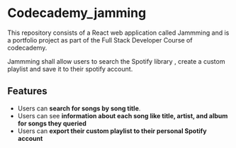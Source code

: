 # Codecademy_jamming
This repository consists of a React web application called Jammming and is a portfolio project as part of the Full Stack Developer Course of codecademy.

Jammming shall allow users to search the Spotify library , create a custom playlist and save it to their spotify account.

## Features
- Users can **search for songs by song title**.
- Users can see **information about each song like title, artist, and album for songs they queried**
- Users can **export their custom playlist to their personal Spotify account**
